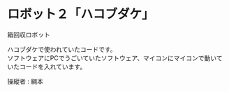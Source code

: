 # ロボット２「ハコブダケ」
箱回収ロボット


ハコブダケで使われていたコードです。  
ソフトウェアにPCでうごいていたソフトウェア、マイコンにマイコンで動いていたコードを入れています。

操縦者 : 綱本
